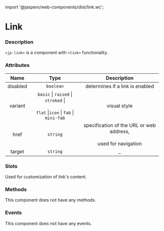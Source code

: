 import '@jaspero/web-components/dist/link.wc';

# Link

### Description

`<jp-link>` is a component with `<link>` functionality.

### Attributes

| **Name** | **Type** | **Description** |
| :----: | :----: | :---: |
| disabled |`boolean` | determines if a link is enabled |
| variant | `basic` \| `raised` \| `stroked` \| <br></br> `flat` \|`icon` \| `fab` \| `mini-fab` | visual style |
| href  | `string` | specification of the URL or web address, <br></br> used for navigation |
| target | `string` | _ |
  
### Slots

Used for customization of link's content.


### Methods

This component does not have any methods.


### Events

This component does not have any events. 
